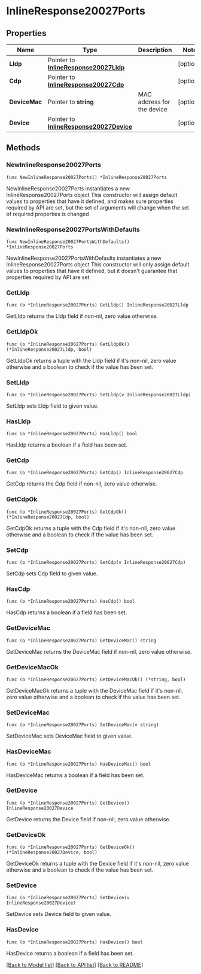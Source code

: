 # InlineResponse20027Ports

## Properties

Name | Type | Description | Notes
------------ | ------------- | ------------- | -------------
**Lldp** | Pointer to [**InlineResponse20027Lldp**](InlineResponse20027Lldp.md) |  | [optional] 
**Cdp** | Pointer to [**InlineResponse20027Cdp**](InlineResponse20027Cdp.md) |  | [optional] 
**DeviceMac** | Pointer to **string** | MAC address for the device | [optional] 
**Device** | Pointer to [**InlineResponse20027Device**](InlineResponse20027Device.md) |  | [optional] 

## Methods

### NewInlineResponse20027Ports

`func NewInlineResponse20027Ports() *InlineResponse20027Ports`

NewInlineResponse20027Ports instantiates a new InlineResponse20027Ports object
This constructor will assign default values to properties that have it defined,
and makes sure properties required by API are set, but the set of arguments
will change when the set of required properties is changed

### NewInlineResponse20027PortsWithDefaults

`func NewInlineResponse20027PortsWithDefaults() *InlineResponse20027Ports`

NewInlineResponse20027PortsWithDefaults instantiates a new InlineResponse20027Ports object
This constructor will only assign default values to properties that have it defined,
but it doesn't guarantee that properties required by API are set

### GetLldp

`func (o *InlineResponse20027Ports) GetLldp() InlineResponse20027Lldp`

GetLldp returns the Lldp field if non-nil, zero value otherwise.

### GetLldpOk

`func (o *InlineResponse20027Ports) GetLldpOk() (*InlineResponse20027Lldp, bool)`

GetLldpOk returns a tuple with the Lldp field if it's non-nil, zero value otherwise
and a boolean to check if the value has been set.

### SetLldp

`func (o *InlineResponse20027Ports) SetLldp(v InlineResponse20027Lldp)`

SetLldp sets Lldp field to given value.

### HasLldp

`func (o *InlineResponse20027Ports) HasLldp() bool`

HasLldp returns a boolean if a field has been set.

### GetCdp

`func (o *InlineResponse20027Ports) GetCdp() InlineResponse20027Cdp`

GetCdp returns the Cdp field if non-nil, zero value otherwise.

### GetCdpOk

`func (o *InlineResponse20027Ports) GetCdpOk() (*InlineResponse20027Cdp, bool)`

GetCdpOk returns a tuple with the Cdp field if it's non-nil, zero value otherwise
and a boolean to check if the value has been set.

### SetCdp

`func (o *InlineResponse20027Ports) SetCdp(v InlineResponse20027Cdp)`

SetCdp sets Cdp field to given value.

### HasCdp

`func (o *InlineResponse20027Ports) HasCdp() bool`

HasCdp returns a boolean if a field has been set.

### GetDeviceMac

`func (o *InlineResponse20027Ports) GetDeviceMac() string`

GetDeviceMac returns the DeviceMac field if non-nil, zero value otherwise.

### GetDeviceMacOk

`func (o *InlineResponse20027Ports) GetDeviceMacOk() (*string, bool)`

GetDeviceMacOk returns a tuple with the DeviceMac field if it's non-nil, zero value otherwise
and a boolean to check if the value has been set.

### SetDeviceMac

`func (o *InlineResponse20027Ports) SetDeviceMac(v string)`

SetDeviceMac sets DeviceMac field to given value.

### HasDeviceMac

`func (o *InlineResponse20027Ports) HasDeviceMac() bool`

HasDeviceMac returns a boolean if a field has been set.

### GetDevice

`func (o *InlineResponse20027Ports) GetDevice() InlineResponse20027Device`

GetDevice returns the Device field if non-nil, zero value otherwise.

### GetDeviceOk

`func (o *InlineResponse20027Ports) GetDeviceOk() (*InlineResponse20027Device, bool)`

GetDeviceOk returns a tuple with the Device field if it's non-nil, zero value otherwise
and a boolean to check if the value has been set.

### SetDevice

`func (o *InlineResponse20027Ports) SetDevice(v InlineResponse20027Device)`

SetDevice sets Device field to given value.

### HasDevice

`func (o *InlineResponse20027Ports) HasDevice() bool`

HasDevice returns a boolean if a field has been set.


[[Back to Model list]](../README.md#documentation-for-models) [[Back to API list]](../README.md#documentation-for-api-endpoints) [[Back to README]](../README.md)


